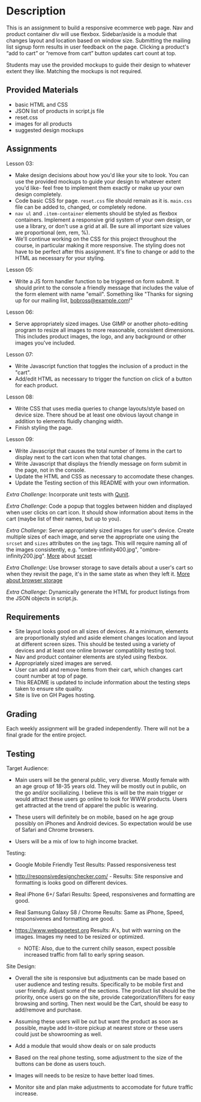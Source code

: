 # Description

This is an assignment to build a responsive ecommerce web page. Nav and product container div will use flexbox. Sidebar/aside is a module that changes layout and location based on window size. Submitting the mailing list signup form results in user feedback on the page. Clicking a product's “add to cart” or “remove from cart” button updates cart count at top.

Students may use the provided mockups to guide their design to whatever extent they like. Matching the mockups is not required.

## Provided Materials

  - basic HTML and CSS
  - JSON list of products in script.js file
  - reset.css
  - images for all products
  - suggested design mockups

## Assignments

Lesson 03:

  - Make design decisions about how you'd like your site to look. You can use the provided mockups to guide your design to whatever extent you'd like- feel free to implement them exactly or make up your own design completely.
  - Code basic CSS for page. `reset.css` file should remain as it is. `main.css` file can be added to, changed, or completely redone.
  - `nav ul` and `.item-container` elements should be styled as flexbox containers. Implement a responsive grid system of your own design, or use a library, or don't use a grid at all. Be sure all important size values are proportional (em, rem, %).
  - We'll continue working on the CSS for this project throughout the course, in particular making it more responsive. The styling does not have to be perfect after this assignment. It's fine to change or add to the HTML as necessary for your styling.

Lesson 05:

  - Write a JS form handler function to be triggered on form submit. It should print to the console a friendly message that includes the value of the form element with name "email". Something like "Thanks for signing up for our mailing list, bobross@example.com!"

Lesson 06:

  - Serve appropriately sized images. Use GIMP or another photo-editing program to resize all images to more reasonable, consistent dimensions. This includes product images, the logo, and any background or other images you've included.

Lesson 07:

  - Write Javascript function that toggles the inclusion of a product in the "cart".
  - Add/edit HTML as necessary to trigger the function on click of a button for each product.

Lesson 08:

  - Write CSS that uses media queries to change layouts/style based on device size. There shoud be at least one obvious layout change in addition to elements fluidly changing width.
  - Finish styling the page.

Lesson 09:

  - Write Javascript that causes the total number of items in the cart to display next to the cart icon when that total changes.
  - Write Javascript that displays the friendly message on form submit in the page, not in the console.
  - Update the HTML and CSS as necessary to accomodate these changes.
  - Update the Testing section of this README with your own information.

*Extra Challenge*: Incorporate unit tests with [Qunit](https://qunitjs.com/).

*Extra Challenge*: Code a popup that toggles between hidden and displayed when user clicks on cart icon. It should show information about items in the cart (maybe list of their names, but up to you).

*Extra Challenge*: Serve appropriately sized images for user's device. Create multiple sizes of each image, and serve the appropriate one using the `srcset` and `sizes` attributes on the `img` tags. This will require naming all of the images consistently, e.g. "ombre-infinity400.jpg", "ombre-infinity200.jpg". [More](https://css-tricks.com/responsive-images-youre-just-changing-resolutions-use-srcset/) about [srcset](https://developer.mozilla.org/en-US/docs/Web/HTML/Element/img)

*Extra Challenge*: Use browser storage to save details about a user's cart so when they revisit the page, it's in the same state as when they left it. [More about browser storage](https://www.w3schools.com/html/html5_webstorage.asp)

*Extra Challenge*: Dynamically generate the HTML for product listings from the JSON objects in script.js.

## Requirements

  - Site layout looks good on all sizes of devices. At a minimum, elements are proportionally styled and aside element changes location and layout at different screen sizes. This should be tested using a variety of devices and at least one online browser compatiblity testing tool.
  - Nav and product container elements are styled using flexbox.
  - Appropriately sized images are served.
  - User can add and remove items from their cart, which changes cart count number at top of page.
  - This README is updated to include information about the testing steps taken to ensure site quality.
  - Site is live on GH Pages hosting.

## Grading
Each weekly assignment will be graded independently. There will not be a final grade for the entire project.

## Testing

Target Audience:

  - Main users will be the general public, very diverse.  Mostly female with an age group of 18-35 years old. They will be mostly out in public, on the go and/or socilializing. I believe this is will be the main trigger or would attract these users go online to look for WWW products. Users get attracted at the trend of apparel the public is wearing.

  - These users will definitely be on mobile, based on he age group possibly on iPhones and Android devices. So expectation would be use of Safari and Chrome browsers.
  
  - Users will be a mix of low to high income bracket.

Testing:

  - Google Mobile Friendly Test
      Results: Passed responsiveness test
 
  - http://responsivedesignchecker.com/ - 
      Results: Site responsive and formatting is looks good on different devices.
      
  - Real iPhone 6+/ Safari
      Results: Speed, responsivenes and formatting are good.
      
  - Real Samsung Galaxy S8 / Chrome
      Results: Same as iPhone, Speed, responsivenes and formatting are good.
  
  - https://www.webpagetest.org 
      Results: A's, but with warning on the images. Images my need to be resized or optimized.
      - NOTE: Also, due to the current chilly season, expect possible increased traffic from fall to early spring season.

Site Design:

  - Overall the site is responsive but adjustments can be made based on user audience and testing results. Specifically to be mobile first and user friendly. Adjust some of the sections. The product list should be the priority, once users go on the site, provide categorization/filters for easy browsing and sorting. Then next would be the Cart, should be easy to add/remove and purchase. 
  
  - Assuming these users will be out but want the product as soon as possible, maybe add In-store pickup at nearest store or these users could just be showrooming as well.
  
  - Add a module that would show deals or on sale products
  
  - Based on the real phone testing, some adjustment to the size of the buttons can be done as users touch.
  
  - Images will needs to be resize to have better load times.
  
  - Monitor site and plan make adjustments to accomodate for future traffic increase.